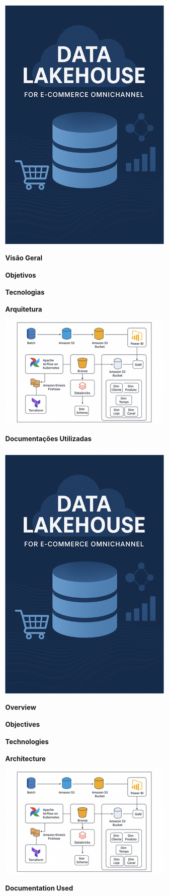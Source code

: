 ![alt text](cover.png)

## Visão Geral
## Objetivos
## Tecnologias
## Arquitetura
![alt text](architecture.png)
## Documentações Utilizadas
#
#
#
![alt text](cover.png)

## Overview
## Objectives
## Technologies
## Architecture
![alt text](architecture.png)
## Documentation Used
